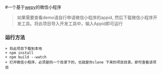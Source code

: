 #一个基于[wepy](https://tencent.github.io/wepy/index.html)的微信小程序 

>如果需要查看demo请自行申请微信小程序的appid, 然后下载微信小程序开发工具。将此项目导入开发工具中，输入Appid即可运行

### 运行方法
    + 将此项目下载到本地
    + npm install 
    + npm build --watch 
    + 打开微信小程序，必须是同一个目录下的，也就是你clone 下来的项目目录。即可查看该项目

